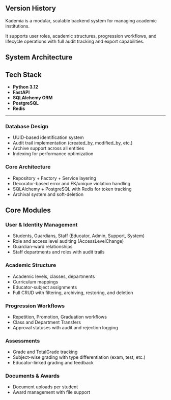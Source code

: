 
## Version History
Kademia is a modular, scalable backend system for managing academic institutions. 

It supports user roles, academic structures, progression workflows, and lifecycle operations with full audit tracking and export capabilities.

## System Architecture

## Tech Stack
- **Python 3.12**
- **FastAPI**
- **SQLAlchemy ORM**
- **PostgreSQL**
- **Redis** 

---

### Database Design
- UUID-based identification system
- Audit trail implementation (created_by, modified_by, etc.)
- Archive support across all entities
- Indexing for performance optimization

### Core Architecture
- Repository + Factory + Service layering
- Decorator-based error and FK/unique violation handling
- SQLAlchemy + PostgreSQL with Redis for token tracking
- Archival system and soft-deletion


## Core Modules

### User & Identity Management
- Students, Guardians, Staff (Educator, Admin, Support, System)
- Role and access level auditing (AccessLevelChange)
- Guardian-ward relationships
- Staff departments and roles with audit trails

### Academic Structure
- Academic levels, classes, departments
- Curriculum mappings 
- Educator-subject assignments 
- Full CRUD with filtering, archiving, restoring, and deletion

### Progression Workflows
- Repetition, Promotion, Graduation workflows
- Class and Department Transfers
- Approval statuses with audit and rejection logging

### Assessments
- Grade and TotalGrade tracking
- Subject-wise grading with type differentiation (exam, test, etc.)
- Educator-linked grading and feedback

### Documents & Awards
- Document uploads per student
- Award management with file support

